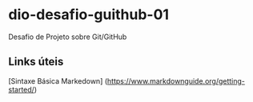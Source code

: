 # dio-desafio-guithub-01
Desafio de Projeto sobre Git/GitHub

## Links úteis
[Sintaxe Básica Markedown] (https://www.markdownguide.org/getting-started/)

